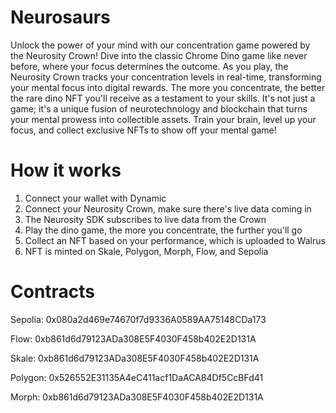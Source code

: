 # Neurosaurs
Unlock the power of your mind with our concentration game powered by the Neurosity Crown! Dive into the classic Chrome Dino game like never before, where your focus determines the outcome. As you play, the Neurosity Crown tracks your concentration levels in real-time, transforming your mental focus into digital rewards. The more you concentrate, the better the rare dino NFT you'll receive as a testament to your skills. It's not just a game; it's a unique fusion of neurotechnology and blockchain that turns your mental prowess into collectible assets. Train your brain, level up your focus, and collect exclusive NFTs to show off your mental game!

# How it works
1. Connect your wallet with Dynamic
2. Connect your Neurosity Crown, make sure there's live data coming in
3. The Neurosity SDK subscribes to live data from the Crown
4. Play the dino game, the more you concentrate, the further you'll go
5. Collect an NFT based on your performance, which is uploaded to Walrus
6. NFT is minted on Skale, Polygon, Morph, Flow, and Sepolia

# Contracts
Sepolia: 0x080a2d469e74670f7d9336A0589AA75148CDa173

Flow: 0xb861d6d79123ADa308E5F4030F458b402E2D131A

Skale: 0xb861d6d79123ADa308E5F4030F458b402E2D131A

Polygon: 0x526552E31135A4eC411acf1DaACA84Df5CcBFd41

Morph: 0xb861d6d79123ADa308E5F4030F458b402E2D131A
